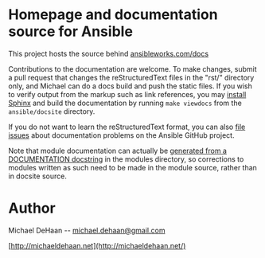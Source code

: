 Homepage and documentation source for Ansible
=============================================

This project hosts the source behind [ansibleworks.com/docs](http://www.ansibleworks.com/docs/)

Contributions to the documentation are welcome.  To make changes, submit a pull request
that changes the reStructuredText files in the "rst/" directory only, and Michael can
do a docs build and push the static files. If you wish to verify output from the markup
such as link references, you may [install Sphinx] and build the documentation by running
`make viewdocs` from the `ansible/docsite` directory.

If you do not want to learn the reStructuredText format, you can also [file issues] about
documentation problems on the Ansible GitHub project.

Note that module documentation can actually be [generated from a DOCUMENTATION docstring][module-docs]
in the modules directory, so corrections to modules written as such need to be made
in the module source, rather than in docsite source.

Author
======

Michael DeHaan -- michael.dehaan@gmail.com

[http://michaeldehaan.net](http://michaeldehaan.net/)

[install Sphinx]: http://sphinx-doc.org/install.html
[file issues]: https://github.com/ansible/ansible/issues
[module-docs]: http://www.ansibleworks.com/docs/developing_modules.html#documenting-your-module

